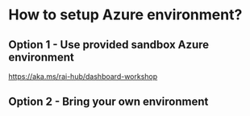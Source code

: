 # How to setup Azure environment? 

## Option 1 - Use provided sandbox Azure environment

https://aka.ms/rai-hub/dashboard-workshop

## Option 2 - Bring your own environment
